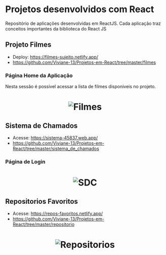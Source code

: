 # Projetos desenvolvidos com React
Repositório de aplicações desenvolvidas em ReactJS. Cada aplicação traz conceitos importantes da biblioteca do React JS

## Projeto Filmes

- Deploy: https://filmes-sujeito.netlify.app/
- https://github.com/Viviane-13/Projetos-em-React/tree/master/filmes

### Página Home da Aplicação

<p>Nesta sessão é possivel acessar a lista de filmes disponiveis no projeto.</p>
<h1 align="center">
    <img alt="Filmes" title="Filmes" src="filmes/.github/filmes-home.png" />
</h1>

## Sistema de Chamados

- Acesse: https://sistema-45837.web.app/
- https://github.com/Viviane-13/Projetos-em-React/tree/master/sistema_de_chamados
### Página de Login
<h1 align="center">
    <img alt="SDC" title="SDC" src="sistema_de_chamados/.github/login.jpg" />
</h1>

## Repositorios Favoritos

- Acesse: https://repos-favoritos.netlify.app/
- https://github.com/Viviane-13/Projetos-em-React/tree/master/repositorio

<h1 align="center">
    <img alt="Repositorios" title="Repositorios" src="repositorio/.github/home.jpg" />
</h1>
